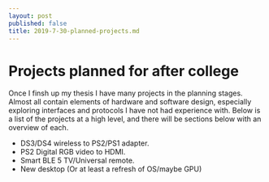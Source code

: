 ```yaml
---
layout: post
published: false
title: 2019-7-30-planned-projects.md
---
```

# Projects planned for after college

Once I finsh up my thesis I have many projects in the planning stages. Almost all contain elements of hardware and software design, especially exploring interfaces and protocols I have not had experience with. Below is a list of the projects at a high level, and there will be sections below with an overview of each.

* DS3/DS4 wireless to PS2/PS1 adapter.
* PS2 Digital RGB video to HDMI.
* Smart BLE 5 TV/Universal remote. 
* New desktop (Or at least a refresh of OS/maybe GPU)
